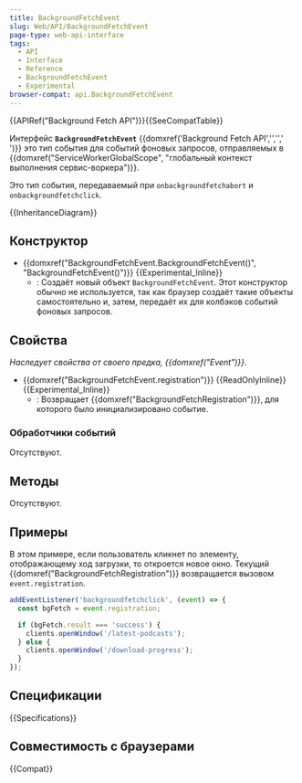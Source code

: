 ```yaml
---
title: BackgroundFetchEvent
slug: Web/API/BackgroundFetchEvent
page-type: web-api-interface
tags:
  - API
  - Interface
  - Reference
  - BackgroundFetchEvent
  - Experimental
browser-compat: api.BackgroundFetchEvent
---
```

{{APIRef("Background Fetch API")}}{{SeeCompatTable}}

Интерфейс **`BackgroundFetchEvent`** {{domxref('Background Fetch API','','',' ')}} это тип события для событий фоновых запросов, отправляемых в {{domxref("ServiceWorkerGlobalScope", "глобальный контекст выполнения сервис-воркера")}}.

Это тип события, передаваемый при `onbackgroundfetchabort` и `onbackgroundfetchclick`.

{{InheritanceDiagram}}

## Конструктор

- {{domxref("BackgroundFetchEvent.BackgroundFetchEvent()", "BackgroundFetchEvent()")}} {{Experimental_Inline}}
  - : Создаёт новый объект `BackgroundFetchEvent`. Этот конструктор обычно не используется, так как браузер создаёт такие объекты самостоятельно и, затем, передаёт их для колбэков событий фоновых запросов.

## Свойства

_Наследует свойства от своего предка, {{domxref("Event")}}_.

- {{domxref("BackgroundFetchEvent.registration")}} {{ReadOnlyInline}} {{Experimental_Inline}}
  - : Возвращает {{domxref("BackgroundFetchRegistration")}}, для которого было инициализировано событие.

### Обработчики событий

Отсутствуют.

## Методы

Отсутствуют.

## Примеры

В этом примере, если пользователь кликнет по элементу, отображающему ход загрузки, то откроется новое окно. Текущий {{domxref("BackgroundFetchRegistration")}} возвращается вызовом `event.registration`.

```js
addEventListener('backgroundfetchclick', (event) => {
  const bgFetch = event.registration;

  if (bgFetch.result === 'success') {
    clients.openWindow('/latest-podcasts');
  } else {
    clients.openWindow('/download-progress');
  }
});
```

## Спецификации

{{Specifications}}

## Совместимость с браузерами

{{Compat}}
